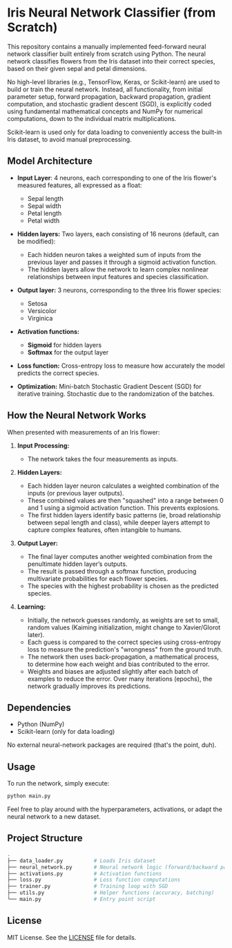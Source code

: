 # Iris Neural Network Classifier (from Scratch)
This repository contains a manually implemented feed-forward neural network classifier built entirely from scratch using Python. The neural network classifies flowers from the Iris dataset into their correct species, based on their given sepal and petal dimensions.  

No high-level libraries (e.g., TensorFlow, Keras, or Scikit-learn) are used to build or train the neural network. Instead, all functionality, from initial parameter setup, forward propagation, backward propagation, gradient computation, and stochastic gradient descent (SGD), is explicitly coded using fundamental mathematical concepts and NumPy for numerical computations, down to the individual matrix multiplications.  

Scikit-learn is used only for data loading to conveniently access the built-in Iris dataset, to avoid manual preprocessing.  

## Model Architecture
- **Input Layer**: 4 neurons, each corresponding to one of the Iris flower's measured features, all expressed as a float:
  -   Sepal length
  -   Sepal width
  -   Petal length
  -   Petal width
  
- **Hidden layers:** Two layers, each consisting of 16 neurons (default, can be modified):
  - Each hidden neuron takes a weighted sum of inputs from the previous layer and passes it through a sigmoid activation function.
  - The hidden layers allow the network to learn complex nonlinear relationships between input features and species classification.

- **Output layer:** 3 neurons, corresponding to the three Iris flower species:
  - Setosa
  - Versicolor
  - Virginica

- **Activation functions:**
  - **Sigmoid** for hidden layers
  - **Softmax** for the output layer

- **Loss function:** Cross-entropy loss to measure how accurately the model predicts the correct species.

- **Optimization:** Mini-batch Stochastic Gradient Descent (SGD) for iterative training. Stochastic due to the randomization of the batches.

## How the Neural Network Works 

When presented with measurements of an Iris flower:

1. **Input Processing:**
   - The network takes the four measurements as inputs.

2. **Hidden Layers:**
   - Each hidden layer neuron calculates a weighted combination of the inputs (or previous layer outputs).
   - These combined values are then "squashed" into a range between 0 and 1 using a sigmoid activation function. This prevents explosions.
   - The first hidden layers identify basic patterns (ie, broad relationship between sepal length and class), while deeper layers attempt to capture complex features, often intangible to humans. 

4. **Output Layer:**
   - The final layer computes another weighted combination from the penultimate hidden layer’s outputs.
   - The result is passed through a softmax function, producing multivariate probabilities for each flower species.
   - The species with the highest probability is chosen as the predicted species.

5. **Learning:**
   - Initially, the network guesses randomly, as weights are set to small, random values (Kaiming initialization, might change to Xavier/Glorot later).
   - Each guess is compared to the correct species using cross-entropy loss to measure the prediction's "wrongness" from the ground truth.
   - The network then uses back-propagation, a mathematical process, to determine how each weight and bias contributed to the error.
   - Weights and biases are adjusted slightly after each batch of examples to reduce the error. Over many iterations (epochs), the network gradually improves its predictions.
  
## Dependencies

- Python (NumPy)
- Scikit-learn (only for data loading)

No external neural-network packages are required (that's the point, duh).

## Usage

To run the network, simply execute:

```bash
python main.py
```

Feel free to play around with the hyperparameters, activations, or adapt the neural network to a new dataset.  

## Project Structure
```bash
.
├── data_loader.py          # Loads Iris dataset
├── neural_network.py       # Neural network logic (forward/backward passes)
├── activations.py          # Activation functions
├── loss.py                 # Loss function computations
├── trainer.py              # Training loop with SGD
├── utils.py                # Helper functions (accuracy, batching)
└── main.py                 # Entry point script
```

## License 
MIT License. See the [LICENSE](LICENSE) file for details.
